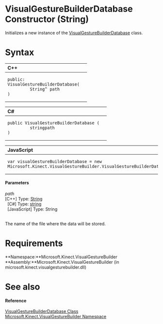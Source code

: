 VisualGestureBuilderDatabase Constructor (String)  
=================================================  

Initializes a new instance of the [VisualGestureBuilderDatabase](../../VisualGestureBuilderDatabase.md) class. <span id="syntaxSection"></span>

Syntax  
======  

<table>
<colgroup>
<col width="100%" />
</colgroup>
<thead>
<tr class="header">
<th align="left">C++</th>
</tr>
</thead>
<tbody>
<tr class="odd">
<td align="left"><pre><code>public:  
VisualGestureBuilderDatabase(  
         String^ path  
)</code></pre></td>
</tr>
</tbody>
</table>

<table>
<colgroup>
<col width="100%" />
</colgroup>
<thead>
<tr class="header">
<th align="left">C#</th>
</tr>
</thead>
<tbody>
<tr class="odd">
<td align="left"><pre><code>public VisualGestureBuilderDatabase (  
         stringpath  
)</code></pre></td>
</tr>
</tbody>
</table>

<table>
<colgroup>
<col width="100%" />
</colgroup>
<thead>
<tr class="header">
<th align="left">JavaScript</th>
</tr>
</thead>
<tbody>
<tr class="odd">
<td align="left"><pre><code>var visualGestureBuilderDatabase = new Microsoft.Kinect.VisualGestureBuilder.VisualGestureBuilderDatabase(path);</code></pre></td>
</tr>
</tbody>
</table>

<span id="ID4EK"></span>
#### Parameters  

*path*    
[C++] Type: [String](http://msdn.microsoft.com/en-us/library/hh755812.aspx)  
  [C\#] Type: [string](http://msdn.microsoft.com/en-us/library/system.string.aspx)  
  [JavaScript] Type: String  
   

The name of the file where the data will be stored.  

<span id="requirements"></span>

Requirements  
============  

**Namespace:**Microsoft.Kinect.VisualGestureBuilder  
**Assembly:**Microsoft.Kinect.VisualGestureBuilder (in microsoft.kinect.visualgesturebuilder.dll)  

<span id="ID4EBB"></span>

See also  
========  

<span id="ID4EDB"></span>
#### Reference  

[VisualGestureBuilderDatabase Class](../../VisualGestureBuilderDatabase.md)  
 [Microsoft.Kinect.VisualGestureBuilder Namespace](../../../Kinect.VisualGestureBuilder.md)  



<!--Please do not edit the data in the comment block below.-->
<!--
TOCTitle : VisualGestureBuilderDatabase Constructor (String)
RLTitle : VisualGestureBuilderDatabase Constructor (String)
KeywordA : M:Microsoft.Kinect.VisualGestureBuilder.VisualGestureBuilderDatabase.#ctor(System.String)
AssetID : M:Microsoft.Kinect.VisualGestureBuilder.VisualGestureBuilderDatabase.#ctor(System.String)
Locale : en-us
CommunityContent : 1
APIType : Managed
APILocation : microsoft.kinect.visualgesturebuilder.dll
APIName : Microsoft.Kinect.VisualGestureBuilder.VisualGestureBuilderDatabase
TargetOS : Windows
TopicType : kbSyntax
DevLang : VB
DevLang : CSharp
DevLang : JavaScript
DevLang : C++
DocSet : K4Wv2
ProjType : K4Wv2Proj
Technology : Kinect for Windows
Product : Kinect for Windows SDK v2
productversion : 20
-->
